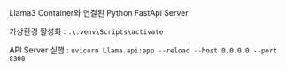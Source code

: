 Llama3 Container와 연결된 Python FastApi Server  

가상환경 활성화 : `.\.venv\Scripts\activate`  

API Server 실행 : `uvicorn Llama.api:app --reload --host 0.0.0.0 --port 8300`